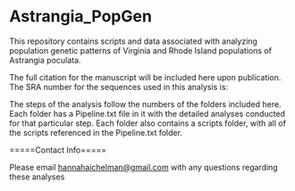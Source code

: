 # Astrangia_PopGen
This repository contains scripts and data associated with analyzing population genetic patterns of Virginia and Rhode Island populations of Astrangia poculata. 

The full citation for the manuscript will be included here upon publication.
The SRA number for the sequences used in this analysis is: 

The steps of the analysis follow the numbers of the folders included here. 
Each folder has a Pipeline.txt file in it with the detailed analyses conducted for that particular step. 
Each folder also contains a scripts folder, with all of the scripts referenced in the Pipeline.txt folder. 


=====Contact Info=====

Please email hannahaichelman@gmail.com with any questions regarding these analyses

